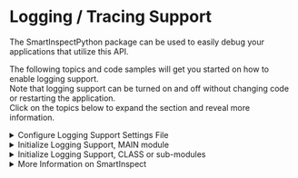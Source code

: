# Logging / Tracing Support

The SmartInspectPython package can be used to easily debug your applications that utilize this API.

The following topics and code samples will get you started on how to enable logging support.  
Note that logging support can be turned on and off without changing code or restarting the application.  
Click on the topics below to expand the section and reveal more information.  

<details>
    <summary>Configure Logging Support Settings File</summary><br/>
    Add the following lines to a new file ("smartinspect.cfg") in your application startup (or test) directory.  
    Note that the file name can be changed to whatever you like (adjust "siConfigPath" in above sample code to match.  

```ini
; smartinspect.cfg

; SmartInspect Logging Configuration General settings.
; - "Enabled" parameter to turn logging on (True) or off (False).
; - "Level" parameter to control the logging level (Debug|Verbose|Message|Warning|Error).
; - "AppName" parameter to control the application name.
Enabled = False 
Level = Verbose
DefaultLevel = Debug
AppName = My Application Name

; SmartInspect Logging Configuration Output settings.
; - Log to SmartInspect Console Viewer running on the specified network address.
Connections = tcp(host=192.168.1.1,port=4228,timeout=5000,reconnect=true,reconnect.interval=10s,async.enabled=true)
; - Log to a file:
;Connections = "file(filename=\"./tests/logfiles/logfile.log\", rotate=hourly, maxparts=24, append=true)"
; - Log to an encrypted file:
;Connections = "file(filename=\"./tests/logfiles/logfileEncrypted.sil\", encrypt=true, key=""1234567890123456"", rotate=hourly, maxparts=14, append=true)"
        
; set defaults for new sessions
; note that session defaults do not apply to the SIAuto.Main session, since
; this session was already added before a configuration file can be loaded. 
; session defaults only apply to newly added sessions and do not affect existing sessions.
SessionDefaults.Active = True
SessionDefaults.Level = Message
SessionDefaults.ColorBG = 0xFFFFFF

; configure some individual session properties.
; note that this does not add the session to the sessionmanager; it simply
; sets the property values IF the session name already exists.
Session.Main.Active = True
Session.Main.ColorBG = 0xFFFFFF
```
</details>

<details>
    <summary>Initialize Logging Support, MAIN module</summary><br/>
    Add the following lines to your program startup module.  
    This will import the necessary package modules, and initialize logging support.  
    NOTE - This code should only be executed one time!  

```python
# import smartinspect logging support.
from smartinspectpython.siauto import SIAuto, SISession, SILevel, SIConfigurationTimer

# load SmartInspect settings from a configuration settings file.
siConfigPath:str = "./tests/smartinspect.cfg"
SIAuto.Si.LoadConfiguration(siConfigPath)

# start monitoring the configuration file for changes, and reload it when it changes.
# this will check the file for changes every 60 seconds.
siConfig:SIConfigurationTimer = SIConfigurationTimer(SIAuto.Si, siConfigPath, 60)

# get smartinspect logger reference.
_logsi:SISession = SIAuto.Main

# log system environment and application startup parameters.
_logsi.LogSeparator(SILevel.Fatal)
_logsi.LogAppDomain(SILevel.Verbose)
_logsi.LogSystem(SILevel.Verbose)
```
</details>

<details>
    <summary>Initialize Logging Support, CLASS or sub-modules</summary><br/>
    Add the following lines to your program supporting modules.  
    This will import the necessary package modules, and initialize the shared logging session.  

```python
# import smartinspect logging support.
from smartinspectpython.siauto import *

# get smartinspect logger reference.
_logsi:SISession = SIAuto.Main
```
</details>

<details>
    <summary>More Information on SmartInspect</summary><br/>
    You can use SmartInspectPython by itself to create log files for your own applications.  
    Use the following command to install SmartInspectPython suppport from PyPi.org:  
    `pip install smartinspectPython`
    <br/>
    <br/>
    The SmarrtInspect Redistributable Console Viewer (free) is required to view SmartInspect Log (.sil) formatted files, as well capture packets via the SITcpProtocol or SIPipeProtocol connections.  
    The Redistributable Console Viewer can be downloaded from the <a href="https://code-partners.com/offerings/smartinspect/releases/" target="_blank">Code-Partners Software Downloads Page</a>.  
    Note that the "Redistributable Console Viewer" is a free product, while the "SmartInspect Full Setup" is the Professional level viewer that adds a few more bells and whistles for a fee.  
    Also note that a Console Viewer is NOT required to view plain text (non .sil) formatted files.  
</details>

